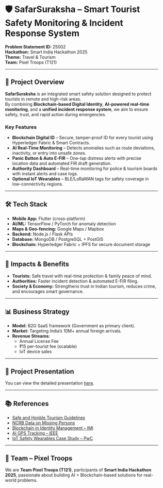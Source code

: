 # 🛡️ SafarSuraksha – Smart Tourist Safety Monitoring & Incident Response System

**Problem Statement ID:** 25002  
**Hackathon:** Smart India Hackathon 2025  
**Theme:** Travel & Tourism  
**Team:** Pixel Troops (T121)  

---

## 📖 Project Overview
**SafarSuraksha** is an integrated smart safety solution designed to protect tourists in remote and high-risk areas.  
By combining **Blockchain-based Digital Identity**, **AI-powered real-time monitoring**, and a **unified incident response system**, we aim to ensure safety, trust, and rapid action during emergencies.  

### Key Features
- **Blockchain Digital ID** – Secure, tamper-proof ID for every tourist using Hyperledger Fabric & Smart Contracts.  
- **AI Real-Time Monitoring** – Detects anomalies such as route deviations, inactivity, or entry into unsafe zones.  
- **Panic Button & Auto E-FIR** – One-tap distress alerts with precise location data and automated FIR draft generation.  
- **Authority Dashboard** – Real-time monitoring for police & tourism boards with instant alerts and case logs.  
- **Optional IoT Wearables** – BLE/LoRaWAN tags for safety coverage in low-connectivity regions.  

---

## 🛠️ Tech Stack
- **Mobile App:** Flutter (cross-platform)  
- **AI/ML:** TensorFlow / PyTorch for anomaly detection  
- **Maps & Geo-fencing:** Google Maps / Mapbox  
- **Backend:** Node.js / Flask APIs  
- **Database:** MongoDB / PostgreSQL + PostGIS  
- **Blockchain:** Hyperledger Fabric + IPFS for secure document storage  

---

## 🚀 Impacts & Benefits
- **Tourists:** Safe travel with real-time protection & family peace of mind.  
- **Authorities:** Faster incident detection & automated E-FIR filing.  
- **Society & Economy:** Strengthens trust in Indian tourism, reduces crime, and encourages smart governance.  

---

## 📊 Business Strategy
- **Model:** B2G SaaS framework (Government as primary client).  
- **Market:** Targeting India’s 10M+ annual foreign arrivals.  
- **Revenue Streams:**  
  - Annual License Fee  
  - ₹15 per-tourist fee (scalable)  
  - IoT device sales  

---

## 📑 Project Presentation
You can view the detailed presentation [here](./SafarSuraksha.pdf).  

---

## 📚 References
- [Safe and Honble Tourism Guidelines](https://tourism.gov.in/sites/default/files/2020-08/Safe%20and%20Honble%20Tourism%20Guidelines.pdf)  
- [NCRB Data on Missing Persons](https://dataful.in/datasets/18466/)  
- [Blockchain in Identity Management – IMI](https://identitymanagementinstitute.org/blockchain-identity-management/)  
- [AI GPS Tracking – IEEE](https://ieeexplore.ieee.org/document/10677323)  
- [IoT Safety Wearables Case Study – PwC](https://www.pwc.com/us/en/library/case-studies/makusafe-iot-wearable-technology.html)  

---

## 👥 Team – Pixel Troops
We are **Team Pixel Troops (T121)**, participants of **Smart India Hackathon 2025**, passionate about building AI + Blockchain-based solutions for real-world problems.  

